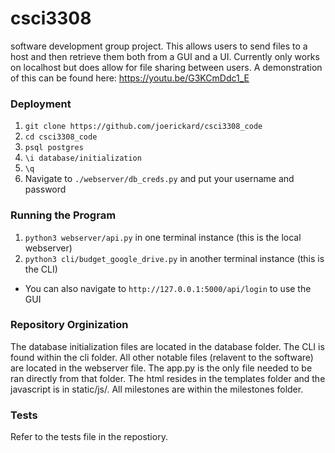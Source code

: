 # csci3308
software development group project. This allows users to send files to a host and then retrieve them both from a GUI and a UI. Currently only works on localhost but does allow for file sharing between users. A demonstration of this can be found here: https://youtu.be/G3KCmDdc1_E 

### Deployment
1. `git clone https://github.com/joerickard/csci3308_code`
1. `cd csci3308_code`
1. `psql postgres`
1. `\i database/initialization`
1. `\q`
1. Navigate to `./webserver/db_creds.py` and put your username and password

### Running the Program
1. `python3 webserver/api.py` in one terminal instance (this is the local webserver)
1. `python3 cli/budget_google_drive.py`  in another terminal instance (this is the CLI)
  - You can also navigate to `http://127.0.0.1:5000/api/login` to use the GUI
  
### Repository Orginization

The database initialization files are located in the database folder. The CLI is found within the cli folder. All other notable files (relavent to the software) are located in the webserver file. The app.py is the only file needed to be ran directly from that folder. The html resides in the templates folder and the javascript is in static/js/. All milestones are within the milestones folder.

### Tests

Refer to the tests file in the repostiory.

